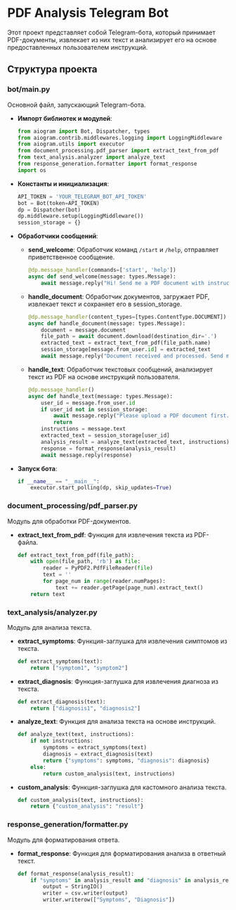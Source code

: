 # PDF Analysis Telegram Bot

Этот проект представляет собой Telegram-бота, который принимает PDF-документы, извлекает из них текст и анализирует его на основе предоставленных пользователем инструкций.

## Структура проекта

### bot/main.py

Основной файл, запускающий Telegram-бота.

- **Импорт библиотек и модулей**:
    ```python
    from aiogram import Bot, Dispatcher, types
    from aiogram.contrib.middlewares.logging import LoggingMiddleware
    from aiogram.utils import executor
    from document_processing.pdf_parser import extract_text_from_pdf
    from text_analysis.analyzer import analyze_text
    from response_generation.formatter import format_response
    import os
    ```

- **Константы и инициализация**:
    ```python
    API_TOKEN = 'YOUR_TELEGRAM_BOT_API_TOKEN'
    bot = Bot(token=API_TOKEN)
    dp = Dispatcher(bot)
    dp.middleware.setup(LoggingMiddleware())
    session_storage = {}
    ```

- **Обработчики сообщений**:
    - **send_welcome**: Обработчик команд `/start` и `/help`, отправляет приветственное сообщение.
        ```python
        @dp.message_handler(commands=['start', 'help'])
        async def send_welcome(message: types.Message):
            await message.reply("Hi! Send me a PDF document with instructions to analyze.")
        ```

    - **handle_document**: Обработчик документов, загружает PDF, извлекает текст и сохраняет его в session_storage.
        ```python
        @dp.message_handler(content_types=[types.ContentType.DOCUMENT])
        async def handle_document(message: types.Message):
            document = message.document
            file_path = await document.download(destination_dir='.')
            extracted_text = extract_text_from_pdf(file_path.name)
            session_storage[message.from_user.id] = extracted_text
            await message.reply("Document received and processed. Send me instructions for analysis.")
        ```

    - **handle_text**: Обработчик текстовых сообщений, анализирует текст из PDF на основе инструкций пользователя.
        ```python
        @dp.message_handler()
        async def handle_text(message: types.Message):
            user_id = message.from_user.id
            if user_id not in session_storage:
                await message.reply("Please upload a PDF document first.")
                return
            instructions = message.text
            extracted_text = session_storage[user_id]
            analysis_result = analyze_text(extracted_text, instructions)
            response = format_response(analysis_result)
            await message.reply(response)
        ```

- **Запуск бота**:
    ```python
    if __name__ == "__main__":
        executor.start_polling(dp, skip_updates=True)
    ```

### document_processing/pdf_parser.py

Модуль для обработки PDF-документов.

- **extract_text_from_pdf**: Функция для извлечения текста из PDF-файла.
    ```python
    def extract_text_from_pdf(file_path):
        with open(file_path, 'rb') as file:
            reader = PyPDF2.PdfFileReader(file)
            text = ''
            for page_num in range(reader.numPages):
                text += reader.getPage(page_num).extract_text()
        return text
    ```

### text_analysis/analyzer.py

Модуль для анализа текста.

- **extract_symptoms**: Функция-заглушка для извлечения симптомов из текста.
    ```python
    def extract_symptoms(text):
        return ["symptom1", "symptom2"]
    ```

- **extract_diagnosis**: Функция-заглушка для извлечения диагноза из текста.
    ```python
    def extract_diagnosis(text):
        return ["diagnosis1", "diagnosis2"]
    ```

- **analyze_text**: Функция для анализа текста на основе инструкций.
    ```python
    def analyze_text(text, instructions):
        if not instructions:
            symptoms = extract_symptoms(text)
            diagnosis = extract_diagnosis(text)
            return {"symptoms": symptoms, "diagnosis": diagnosis}
        else:
            return custom_analysis(text, instructions)
    ```

- **custom_analysis**: Функция-заглушка для кастомного анализа текста.
    ```python
    def custom_analysis(text, instructions):
        return {"custom_analysis": "result"}
    ```

### response_generation/formatter.py

Модуль для форматирования ответа.

- **format_response**: Функция для форматирования анализа в ответный текст.
    ```python
    def format_response(analysis_result):
        if "symptoms" in analysis_result and "diagnosis" in analysis_result:
            output = StringIO()
            writer = csv.writer(output)
            writer.writerow(["Symptoms", "Diagnosis"])
    ```
